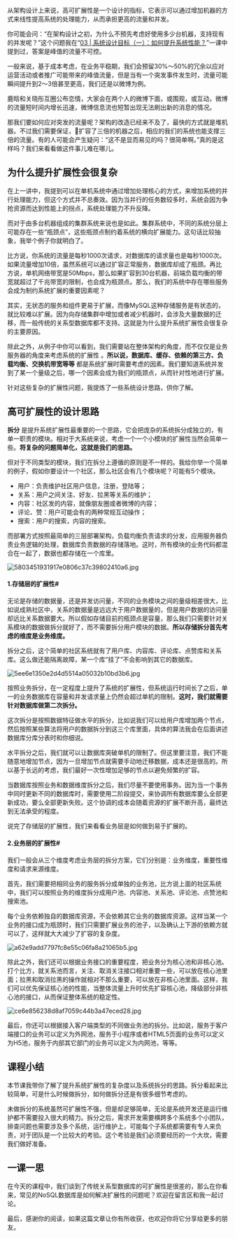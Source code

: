 从架构设计上来说，高可扩展性是一个设计的指标，它表示可以通过增加机器的方式来线性提高系统的处理能力，从而承担更高的流量和并发。

你可能会问：“在架构设计之初，为什么不预先考虑好使用多少台机器，支持现有的并发呢？”这个问题我在“[03 | 系统设计目标（一）：如何提升系统性能？][03 _]”一课中提到过，答案是峰值的流量不可控。

一般来说，基于成本考虑，在业务平稳期，我们会预留30%～50%的冗余以应对运营活动或者推广可能带来的峰值流量，但是当有一个突发事件发生时，流量可能瞬间提升到2～3倍甚至更高，我们还是以微博为例。

鹿晗和关晓彤互圈公布恋情，大家会在两个人的微博下面，或围观，或互动，微博的流量短时间内增长迅速，微博信息流也短暂出现无法刷出新的消息的情况。

那我们要如何应对突发的流量呢？架构的改造已经来不及了，最快的方式就是堆机器。不过我们需要保证，扩容了三倍的机器之后，相应的我们的系统也能支撑三倍的流量。有的人可能会产生疑问：“这不是显而易见的吗？很简单啊。”真的是这样吗？我们来看看做这件事儿难在哪儿。

## 为什么提升扩展性会很复杂

在上一讲中，我提到可以在单机系统中通过增加处理核心的方式，来增加系统的并行处理能力，但这个方式并不总奏效。因为当并行的任务数较多时，系统会因为争抢资源而达到性能上的拐点，系统处理能力不升反降。

而对于由多台机器组成的集群系统来说也是如此。集群系统中，不同的系统分层上可能存在一些“瓶颈点”，这些瓶颈点制约着系统的横向扩展能力。这句话比较抽象，我举个例子你就明白了。

比方说，你系统的流量是每秒1000次请求，对数据库的请求量也是每秒1000次。如果流量增加10倍，虽然系统可以通过扩容正常服务，数据库却成了瓶颈。再比方说，单机网络带宽是50Mbps，那么如果扩容到30台机器，前端负载均衡的带宽就超过了千兆带宽的限制，也会成为瓶颈点。那么，我们的系统中存在哪些服务会成为制约系统扩展的重要因素呢？

其实，无状态的服务和组件更易于扩展，而像MySQL这种存储服务是有状态的，就比较难以扩展。因为向存储集群中增加或者减少机器时，会涉及大量数据的迁移，而一般传统的关系型数据库都不支持。这就是为什么提升系统扩展性会很复杂的主要原因。

除此之外，从例子中你可以看到，我们需要站在整体架构的角度，而不仅仅是业务服务器的角度来考虑系统的扩展性 。**所以说，数据库、缓存、依赖的第三方、负载均衡、交换机带宽等等** 都是系统扩展时需要考虑的因素。我们要知道系统并发到了某一个量级之后，哪一个因素会成为我们的瓶颈点，从而针对性地进行扩展。

针对这些复杂的扩展性问题，我提炼了一些系统设计思路，供你了解。

## 高可扩展性的设计思路

**拆分** 是提升系统扩展性最重要的一个思路，它会把庞杂的系统拆分成独立的，有单一职责的模块。相对于大系统来说，考虑一个一个小模块的扩展性当然会简单一些。**将复杂的问题简单化，这就是我们的思路。** 

但对于不同类型的模块，我们在拆分上遵循的原则是不一样的。我给你举一个简单的例子，假如你要设计一个社区，那么社区会有几个模块呢？可能有5个模块。

 *  用户：负责维护社区用户信息，注册，登陆等；
 *  关系：用户之间关注、好友、拉黑等关系的维护；
 *  内容：社区发的内容，就像朋友圈或者微博的内容；
 *  评论、赞：用户可能会有的两种常规互动操作；
 *  搜索：用户的搜索，内容的搜索。

而部署方式按照最简单的三层部署架构，负载均衡负责请求的分发，应用服务器负责业务逻辑的处理，数据库负责数据的存储落地。这时，所有模块的业务代码都混合在一起了，数据也都存储在一个库里。

![5803451931917e0806c37c39802410a6.jpg][]

#### 1.存储层的扩展性#

无论是存储的数据量，还是并发访问量，不同的业务模块之间的量级相差很大，比如说成熟社区中，关系的数据量是远远大于用户数据量的，但是用户数据的访问量却远比关系数据要大。所以假如存储目前的瓶颈点是容量，那么我们只需要针对关系模块的数据做拆分就好了，而不需要拆分用户模块的数据。**所以存储拆分首先考虑的维度是业务维度。** 

拆分之后，这个简单的社区系统就有了用户库、内容库、评论库、点赞库和关系库。这么做还能隔离故障，某一个库“挂了”不会影响到其它的数据库。

![5ee6e1350e2d4d5514a05032b10bd3b6.jpg][]

按照业务拆分，在一定程度上提升了系统的扩展性，但系统运行时间长了之后，单一的业务数据库在容量和并发请求量上仍然会超过单机的限制。**这时，我们就需要针对数据库做第二次拆分。** 

这次拆分是按照数据特征做水平的拆分，比如说我们可以给用户库增加两个节点，然后按照某些算法将用户的数据拆分到这三个库里面，具体的算法我会在后面讲述数据库分库分表时和你细说。

水平拆分之后，我们就可以让数据库突破单机的限制了。但这里要注意，我们不能随意地增加节点，因为一旦增加节点就需要手动地迁移数据，成本还是很高的。所以基于长远的考虑，我们最好一次性增加足够的节点以避免频繁的扩容。

当数据库按照业务和数据维度拆分之后，我们尽量不要使用事务。因为当一个事务中同时更新不同的数据库时，需要使用二阶段提交，来协调所有数据库要么全部更新成功，要么全部更新失败。这个协调的成本会随着资源的扩展不断升高，最终达到无法承受的程度。

说完了存储层的扩展性，我们来看看业务层是如何做到易于扩展的。

#### 2.业务层的扩展性#

我们一般会从三个维度考虑业务层的拆分方案，它们分别是：业务维度，重要性维度和请求来源维度。

首先，我们需要把相同业务的服务拆分成单独的业务池，比方说上面的社区系统中，我们可以按照业务的维度拆分成用户池、内容池、关系池、评论池、点赞池和搜索池。

每个业务依赖独自的数据库资源，不会依赖其它业务的数据库资源。这样当某一个业务的接口成为瓶颈时，我们只需要扩展业务的池子，以及确认上下游的依赖方就可以了，这样就大大减少了扩容的复杂度。

![a62e9add7797fc8e55c06fa8a21065b5.jpg][]

除此之外，我们还可以根据业务接口的重要程度，把业务分为核心池和非核心池。打个比方，就关系池而言，关注、取消关注接口相对重要一些，可以放在核心池里面；拉黑和取消拉黑的操作就相对不那么重要，可以放在非核心池里面。这样，我们可以优先保证核心池的性能，当整体流量上升时优先扩容核心池，降级部分非核心池的接口，从而保证整体系统的稳定性。

![ce6e856238d8af7059c44b3a47eced28.jpg][]

最后，你还可以根据接入客户端类型的不同做业务池的拆分。比如说，服务于客户端接口的业务可以定义为外网池，服务于小程序或者HTML5页面的业务可以定义为H5池，服务于内部其它部门的业务可以定义为内网池，等等。

## 课程小结

本节课我带你了解了提升系统扩展性的复杂度以及系统拆分的思路。拆分看起来比较简单，可是什么时候做拆分，如何做拆分还是有很多细节考虑的。

未做拆分的系统虽然可扩展性不强，但是却足够简单，无论是系统开发还是运行维护都不需要投入很大的精力。拆分之后，需求开发需要横跨多个系统多个小团队，排查问题也需要涉及多个系统，运行维护上，可能每个子系统都需要有专人来负责，对于团队是一个比较大的考验。这个考验是我们必须要经历的一个大坎，需要我们做好准备。

## 一课一思

在今天的课程中，我们谈到了传统关系型数据库的可扩展性是很差的，那么在你看来，常见的NoSQL数据库是如何解决扩展性的问题呢？欢迎在留言区和我一起讨论。

最后，感谢你的阅读，如果这篇文章让你有所收获，也欢迎你将它分享给更多的朋友。


[03 _]: https://time.geekbang.org/column/article/139474
[5803451931917e0806c37c39802410a6.jpg]: https://static001.geekbang.org/resource/image/58/a6/5803451931917e0806c37c39802410a6.jpg
[5ee6e1350e2d4d5514a05032b10bd3b6.jpg]: https://static001.geekbang.org/resource/image/5e/b6/5ee6e1350e2d4d5514a05032b10bd3b6.jpg
[a62e9add7797fc8e55c06fa8a21065b5.jpg]: https://static001.geekbang.org/resource/image/a6/b5/a62e9add7797fc8e55c06fa8a21065b5.jpg
[ce6e856238d8af7059c44b3a47eced28.jpg]: https://static001.geekbang.org/resource/image/ce/28/ce6e856238d8af7059c44b3a47eced28.jpg

